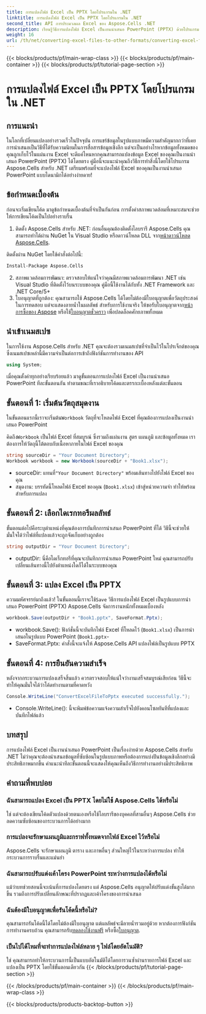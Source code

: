 ```yaml
---
title: การแปลงไฟล์ Excel เป็น PPTX โดยโปรแกรมใน .NET
linktitle: การแปลงไฟล์ Excel เป็น PPTX โดยโปรแกรมใน .NET
second_title: API การประมวลผล Excel ของ Aspose.Cells .NET
description: เรียนรู้วิธีการแปลงไฟล์ Excel เป็นงานนำเสนอ PowerPoint (PPTX) ด้วยโปรแกรม Aspose.Cells สำหรับ .NET ด้วยคู่มือทีละขั้นตอนนี้
weight: 16
url: /th/net/converting-excel-files-to-other-formats/converting-excel-file-to-pptx/
---
```


{{< blocks/products/pf/main-wrap-class >}}
{{< blocks/products/pf/main-container >}}
{{< blocks/products/pf/tutorial-page-section >}}

# การแปลงไฟล์ Excel เป็น PPTX โดยโปรแกรมใน .NET

## การแนะนำ

ในโลกที่เปลี่ยนแปลงอย่างรวดเร็วในปัจจุบัน การแชร์ข้อมูลในรูปแบบภาพมีความสำคัญมากกว่าที่เคย การนำเสนอเป็นวิธีที่ได้รับความนิยมในการสื่อสารข้อมูลเชิงลึก แต่จะเป็นอย่างไรหากข้อมูลทั้งหมดของคุณถูกเก็บไว้ในแผ่นงาน Excel จะดีแค่ไหนหากคุณสามารถแปลงข้อมูล Excel ของคุณเป็นงานนำเสนอ PowerPoint (PPTX) ได้โดยตรง คู่มือนี้จะแนะนำคุณถึงวิธีการทำสิ่งนี้โดยใช้โปรแกรม Aspose.Cells สำหรับ .NET เตรียมพร้อมที่จะแปลงไฟล์ Excel ของคุณเป็นงานนำเสนอ PowerPoint แบบไดนามิกได้อย่างง่ายดาย!

## ข้อกำหนดเบื้องต้น

ก่อนจะเริ่มเขียนโค้ด มาดูข้อกำหนดเบื้องต้นที่จำเป็นกันก่อน การตั้งค่าสภาพแวดล้อมที่เหมาะสมจะช่วยให้การเขียนโค้ดเป็นไปอย่างราบรื่น

1. ติดตั้ง Aspose.Cells สำหรับ .NET: ก่อนอื่นคุณต้องติดตั้งไลบรารี Aspose.Cells คุณสามารถทำได้ผ่าน NuGet ใน Visual Studio หรือดาวน์โหลด DLL จาก[หน้าดาวน์โหลด Aspose.Cells](https://releases.aspose.com/cells/net/).

ติดตั้งผ่าน NuGet โดยใช้คำสั่งต่อไปนี้:
```bash
Install-Package Aspose.Cells
```
2. สภาพแวดล้อมการพัฒนา: ตรวจสอบให้แน่ใจว่าคุณมีสภาพแวดล้อมการพัฒนา .NET เช่น Visual Studio ที่ติดตั้งไว้บนระบบของคุณ คู่มือนี้ใช้งานได้กับทั้ง .NET Framework และ .NET Core/5+
3.  ใบอนุญาตที่ถูกต้อง: คุณสามารถใช้ Aspose.Cells ได้โดยไม่ต้องมีใบอนุญาตเพื่อวัตถุประสงค์ในการทดสอบ แต่จะแสดงลายน้ำในผลลัพธ์ สำหรับการใช้งานจริง ให้ขอรับใบอนุญาตจาก[หน้าการซื้อของ Aspose](https://purchase.aspose.com/buy) หรือใช้[ใบอนุญาตชั่วคราว](https://purchase.aspose.com/temporary-license/) เพื่อปลดล็อคศักยภาพทั้งหมด

## นำเข้าเนมสเปซ

ในการใช้งาน Aspose.Cells สำหรับ .NET คุณจะต้องรวมเนมสเปซที่จำเป็นไว้ในโปรเจ็กต์ของคุณ ซึ่งเนมสเปซเหล่านี้มีความจำเป็นต่อการเข้าถึงฟังก์ชันการทำงานของ API

```csharp
using System;
```

เมื่อคุณตั้งค่าทุกอย่างเรียบร้อยแล้ว มาดูขั้นตอนการแปลงไฟล์ Excel เป็นงานนำเสนอ PowerPoint ทีละขั้นตอนกัน ทำตามขณะที่เราอธิบายโค้ดและตรรกะเบื้องหลังแต่ละขั้นตอน

## ขั้นตอนที่ 1: เริ่มต้นวัตถุสมุดงาน

 ในขั้นตอนแรกนี้เราจะเริ่มต้น`Workbook` วัตถุที่จะโหลดไฟล์ Excel ที่คุณต้องการแปลงเป็นงานนำเสนอ PowerPoint

 คิดถึง`Workbook` เป็นไฟล์ Excel ที่สมบูรณ์ ซึ่งรวมถึงแผ่นงาน สูตร แผนภูมิ และข้อมูลทั้งหมด เราต้องการให้วัตถุนี้โต้ตอบกับเนื้อหาภายในไฟล์ Excel ของคุณ

```csharp
string sourceDir = "Your Document Directory";
Workbook workbook = new Workbook(sourceDir + "Book1.xlsx");
```

-  sourceDir: แทนที่`"Your Document Directory"` พร้อมเส้นทางไปยังไฟล์ Excel ของคุณ
- สมุดงาน: บรรทัดนี้โหลดไฟล์ Excel ของคุณ (`Book1.xlsx`) เข้าสู่หน่วยความจำ ทำให้พร้อมสำหรับการแปลง

## ขั้นตอนที่ 2: เลือกไดเรกทอรีผลลัพธ์

ขั้นตอนต่อไปคือระบุตำแหน่งที่คุณต้องการบันทึกการนำเสนอ PowerPoint ที่ได้ วิธีนี้จะช่วยให้มั่นใจได้ว่าไฟล์ที่แปลงแล้วจะถูกจัดเก็บอย่างถูกต้อง

```csharp
string outputDir = "Your Document Directory";
```

- outputDir: นี่คือไดเร็กทอรีที่คุณจะบันทึกการนำเสนอ PowerPoint ใหม่ คุณสามารถปรับเปลี่ยนเส้นทางนี้ไปยังตำแหน่งใดก็ได้ในระบบของคุณ

## ขั้นตอนที่ 3: แปลง Excel เป็น PPTX

 ความมหัศจรรย์มาถึงแล้ว! ในขั้นตอนนี้เราจะใช้`Save` วิธีการแปลงไฟล์ Excel เป็นรูปแบบการนำเสนอ PowerPoint (PPTX) Aspose.Cells จัดการงานหนักทั้งหมดเบื้องหลัง

```csharp
workbook.Save(outputDir + "Book1.pptx", SaveFormat.Pptx);
```

- workbook.Save(): ฟังก์ชั่นนี้จะบันทึกไฟล์ Excel ที่โหลดไว้ (`Book1.xlsx`) เป็นการนำเสนอในรูปแบบ PowerPoint (`Book1.pptx`-
- SaveFormat.Pptx: คำสั่งนี้จะแจ้งให้ Aspose.Cells API แปลงไฟล์เป็นรูปแบบ PPTX

## ขั้นตอนที่ 4: การยืนยันความสำเร็จ

หลังจากกระบวนการแปลงเสร็จสิ้นแล้ว ควรตรวจสอบให้แน่ใจว่างานเสร็จสมบูรณ์เสียก่อน วิธีนี้จะทำให้คุณมั่นใจได้ว่าโค้ดทำงานตามที่คาดหวัง

```csharp
Console.WriteLine("ConvertExcelFileToPptx executed successfully.");
```

- Console.WriteLine(): นี้จะพิมพ์ข้อความแจ้งความสำเร็จไปยังคอนโซลทันทีที่แปลงและบันทึกไฟล์แล้ว

## บทสรุป

การแปลงไฟล์ Excel เป็นงานนำเสนอ PowerPoint เป็นเรื่องง่ายด้วย Aspose.Cells สำหรับ .NET ไม่ว่าคุณจะต้องนำเสนอข้อมูลที่ซับซ้อนในรูปแบบภาพหรือต้องการแบ่งปันข้อมูลเชิงลึกอย่างมีประสิทธิภาพมากขึ้น คำแนะนำทีละขั้นตอนนี้จะแสดงให้คุณเห็นถึงวิธีการทำงานอย่างมีประสิทธิภาพ

## คำถามที่พบบ่อย

### ฉันสามารถแปลง Excel เป็น PPTX โดยไม่ใช้ Aspose.Cells ได้หรือไม่
ใช่ แต่จะต้องเขียนโค้ดตัวแปลงด้วยตนเองหรือใช้ไลบรารีของบุคคลที่สามอื่นๆ Aspose.Cells ช่วยลดความซับซ้อนของกระบวนการได้อย่างมาก

### การแปลงจะรักษาแผนภูมิและกราฟทั้งหมดจากไฟล์ Excel ไว้หรือไม่
Aspose.Cells จะรักษาแผนภูมิ ตาราง และภาพอื่นๆ ส่วนใหญ่ไว้ในระหว่างการแปลง ทำให้กระบวนการราบรื่นและแม่นยำ

### ฉันสามารถปรับแต่งเค้าโครง PowerPoint ระหว่างการแปลงได้หรือไม่
แม้ว่าบทช่วยสอนนี้จะเน้นที่การแปลงโดยตรง แต่ Aspose.Cells อนุญาตให้ปรับแต่งขั้นสูงได้มากขึ้น รวมถึงการปรับเปลี่ยนลักษณะที่ปรากฏและเค้าโครงของการนำเสนอ

### ฉันต้องมีใบอนุญาตเพื่อรันโค้ดนี้หรือไม่?
คุณสามารถรันโค้ดนี้ได้โดยไม่ต้องมีใบอนุญาต แต่ผลลัพธ์จะมีลายน้ำรวมอยู่ด้วย หากต้องการฟังก์ชันการทำงานครบถ้วน คุณสามารถรับ[ทดลองใช้งานฟรี](https://releases.aspose.com/) หรือซื้อ[ใบอนุญาต](https://purchase.aspose.com/buy).

### เป็นไปได้ไหมที่จะทำการแปลงไฟล์หลาย ๆ ไฟล์โดยอัตโนมัติ?
ใช่ คุณสามารถทำให้กระบวนการนี้เป็นแบบอัตโนมัติได้โดยการวนซ้ำผ่านรายการไฟล์ Excel และแปลงเป็น PPTX โดยใช้ขั้นตอนเดียวกัน
{{< /blocks/products/pf/tutorial-page-section >}}

{{< /blocks/products/pf/main-container >}}
{{< /blocks/products/pf/main-wrap-class >}}

{{< blocks/products/products-backtop-button >}}
